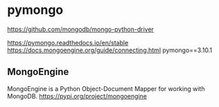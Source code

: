 # pymongo

<https://github.com/mongodb/mongo-python-driver>

<https://pymongo.readthedocs.io/en/stable>
<https://docs.mongoengine.org/guide/connecting.html>
pymongo==3.10.1

## MongoEngine

MongoEngine is a Python Object-Document Mapper for working with MongoDB.
<https://pypi.org/project/mongoengine>
